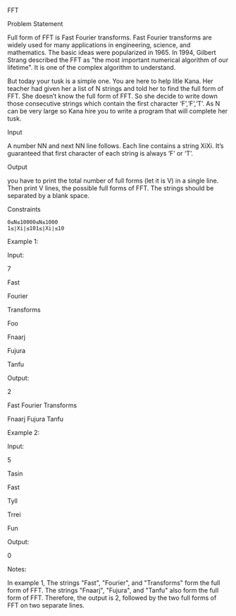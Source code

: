 FFT

Problem Statement

Full form of FFT is Fast Fourier transforms. Fast Fourier transforms are widely used for many applications in engineering, science, and mathematics. The basic ideas were popularized in 1965. In 1994, Gilbert Strang described the FFT as "the most important numerical algorithm of our lifetime". It is one of the complex algorithm to understand.

But today your tusk is a simple one. You are here to help litle Kana. Her teacher had given her a list of N strings and told her to find the full form of FFT. She doesn’t know the full form of FFT. So she decide to write down those consecutive strings which contain the first character ‘F’,‘F’,‘T’. As N can be very large so Kana hire you to write a program that will complete her tusk.

Input

A number NN and next NN line follows. Each line contains a string XiXi. It’s guaranteed that first character of each string is always ‘F’ or ‘T’.

Output

you have to print the total number of full forms (let it is V) in a single line. Then print V lines, the possible full forms of FFT. The strings should be separated by a blank space.

Constraints

    0≤N≤10000≤N≤1000
    1≤∣Xi∣≤101≤∣Xi∣≤10

Example 1:

Input:

7

Fast

Fourier

Transforms

Foo

Fnaarj

Fujura

Tanfu

Output:

2

Fast Fourier Transforms

Fnaarj Fujura Tanfu

Example 2:

Input:

5

Tasin

Fast

Tyll

Trrei

Fun

Output:

0

Notes:

In example 1, The strings "Fast", "Fourier", and "Transforms" form the full form of FFT. The strings "Fnaarj", "Fujura", and "Tanfu" also form the full form of FFT. Therefore, the output is 2, followed by the two full forms of FFT on two separate lines.
